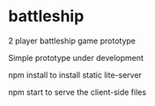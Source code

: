 # battleship
2 player battleship game prototype

Simple prototype under development

npm install to install static lite-server

npm start to serve the client-side files

